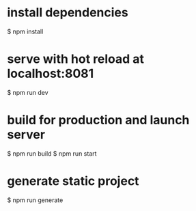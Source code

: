 # install dependencies
$ npm install

# serve with hot reload at localhost:8081
$ npm run dev

# build for production and launch server
$ npm run build
$ npm run start

# generate static project
$ npm run generate
